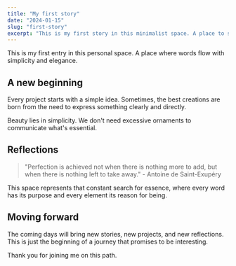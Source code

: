 ```yaml
---
title: "My first story"
date: "2024-01-15"
slug: "first-story"
excerpt: "This is my first story in this minimalist space. A place to share thoughts and experiences."
---
```


This is my first entry in this personal space. A place where words flow with simplicity and elegance.

## A new beginning

Every project starts with a simple idea. Sometimes, the best creations are born from the need to express something clearly and directly.

Beauty lies in simplicity. We don't need excessive ornaments to communicate what's essential.

## Reflections

> "Perfection is achieved not when there is nothing more to add, but when there is nothing left to take away." - Antoine de Saint-Exupéry

This space represents that constant search for essence, where every word has its purpose and every element its reason for being.

## Moving forward

The coming days will bring new stories, new projects, and new reflections. This is just the beginning of a journey that promises to be interesting.

Thank you for joining me on this path.
